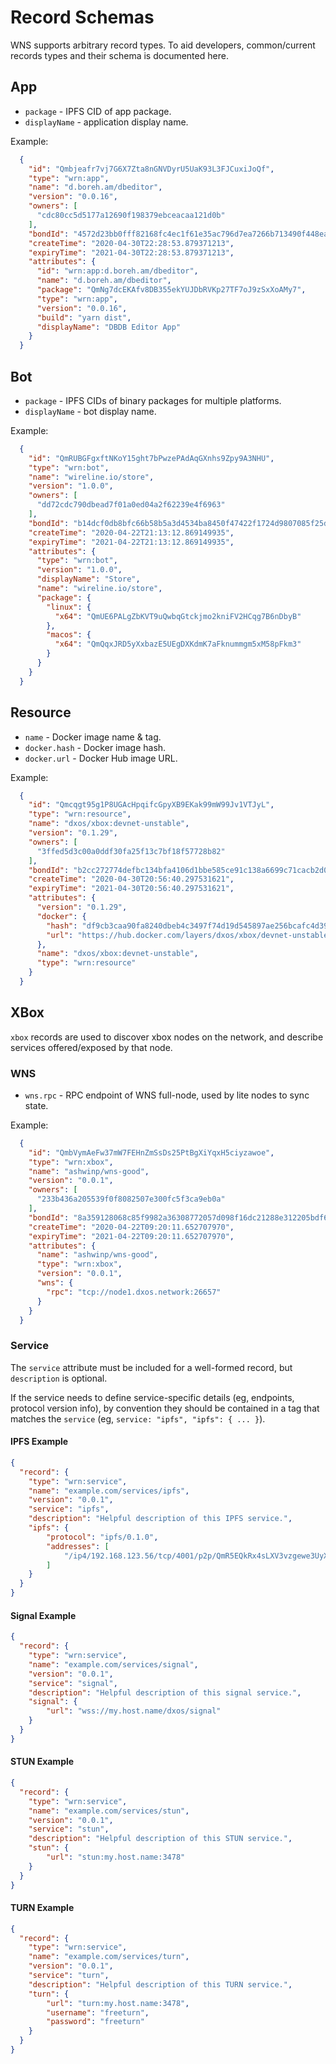 # Record Schemas

WNS supports arbitrary record types. To aid developers, common/current records types and their schema is documented here.

## App

* `package` - IPFS CID of app package.
* `displayName` - application display name.

Example:

```json
  {
    "id": "Qmbjeafr7vj7G6X7Zta8nGNVDyrU5UaK93L3FJCuxiJoQf",
    "type": "wrn:app",
    "name": "d.boreh.am/dbeditor",
    "version": "0.0.16",
    "owners": [
      "cdc80cc5d5177a12690f198379ebceacaa121d0b"
    ],
    "bondId": "4572d23bb0fff82168fc4ec1f61e35ac796d7ea7266b713490f448eaf7063879",
    "createTime": "2020-04-30T22:28:53.879371213",
    "expiryTime": "2021-04-30T22:28:53.879371213",
    "attributes": {
      "id": "wrn:app:d.boreh.am/dbeditor",
      "name": "d.boreh.am/dbeditor",
      "package": "QmNg7dcEKAfv8DB355ekYUJDbRVKp27TF7oJ9zSxXoAMy7",
      "type": "wrn:app",
      "version": "0.0.16",
      "build": "yarn dist",
      "displayName": "DBDB Editor App"
    }
  }
```

## Bot

* `package` - IPFS CIDs of binary packages for multiple platforms.
* `displayName` - bot display name.

Example:

```json
  {
    "id": "QmRUBGFgxftNKoY15ght7bPwzePAdAqGXnhs9Zpy9A3NHU",
    "type": "wrn:bot",
    "name": "wireline.io/store",
    "version": "1.0.0",
    "owners": [
      "dd72cdc790dbead7f01a0ed04a2f62239e4f6963"
    ],
    "bondId": "b14dcf0db8bfc66b58b5a3d4534ba8450f47422f1724d9807085f25de4a0f3ef",
    "createTime": "2020-04-22T21:13:12.869149935",
    "expiryTime": "2021-04-22T21:13:12.869149935",
    "attributes": {
      "type": "wrn:bot",
      "version": "1.0.0",
      "displayName": "Store",
      "name": "wireline.io/store",
      "package": {
        "linux": {
          "x64": "QmUE6PALgZbKVT9uQwbqGtckjmo2kniFV2HCqg7B6nDbyB"
        },
        "macos": {
          "x64": "QmQqxJRD5yXxbazE5UEgDXKdmK7aFknummgm5xM58pFkm3"
        }
      }
    }
  }
```

## Resource

* `name` - Docker image name & tag.
* `docker.hash` - Docker image hash.
* `docker.url` - Docker Hub image URL.

Example:

```json
  {
    "id": "Qmcqgt95g1P8UGAcHpqifcGpyXB9EKak99mW99Jv1VTJyL",
    "type": "wrn:resource",
    "name": "dxos/xbox:devnet-unstable",
    "version": "0.1.29",
    "owners": [
      "3ffed5d3c00a0ddf30fa25f13c7bf18f57728b82"
    ],
    "bondId": "b2cc272774defbc134bfa4106d1bbe585ce91c138a6699c71cacb2d09911bf85",
    "createTime": "2020-04-30T20:56:40.297531621",
    "expiryTime": "2021-04-30T20:56:40.297531621",
    "attributes": {
      "version": "0.1.29",
      "docker": {
        "hash": "df9cb3caa90fa8240dbeb4c3497f74d19d545897ae256bcafc4d3976c5c7940e",
        "url": "https://hub.docker.com/layers/dxos/xbox/devnet-unstable-0.1.29/images/sha256-df9cb3caa90fa8240dbeb4c3497f74d19d545897ae256bcafc4d3976c5c7940e"
      },
      "name": "dxos/xbox:devnet-unstable",
      "type": "wrn:resource"
    }
  }
```

## XBox

`xbox` records are used to discover xbox nodes on the network, and describe services offered/exposed by that node.

### WNS

* `wns.rpc` - RPC endpoint of WNS full-node, used by lite nodes to sync state.

Example:

```json
  {
    "id": "QmbVymAeFw37mW7FEHnZmSsDs25PtBgXiYqxH5ciyzawoe",
    "type": "wrn:xbox",
    "name": "ashwinp/wns-good",
    "version": "0.0.1",
    "owners": [
      "233b436a205539f0f8082507e300fc5f3ca9eb0a"
    ],
    "bondId": "8a359128068c85f9982a36308772057d098f16dc21288e312205bdf60a6961e9",
    "createTime": "2020-04-22T09:20:11.652707970",
    "expiryTime": "2021-04-22T09:20:11.652707970",
    "attributes": {
      "name": "ashwinp/wns-good",
      "type": "wrn:xbox",
      "version": "0.0.1",
      "wns": {
        "rpc": "tcp://node1.dxos.network:26657"
      }
    }
  }
```

### Service

The `service` attribute must be included for a well-formed record, but `description` is optional.

If the service needs to define service-specific details (eg, endpoints, protocol version info), by convention they
should be contained in a tag that matches the `service` (eg, `service: "ipfs", "ipfs": { ... }`).

#### IPFS Example
```json
{
  "record": {
    "type": "wrn:service",
    "name": "example.com/services/ipfs",
    "version": "0.0.1",
    "service": "ipfs",
    "description": "Helpful description of this IPFS service.",
    "ipfs": {
        "protocol": "ipfs/0.1.0",
        "addresses": [
            "/ip4/192.168.123.56/tcp/4001/p2p/QmR5EQkRx4sLXV3vzgewe3UyXxZJXr4hwL2uwcTScrRtFE"
        ]
    }
  }
}
```
#### Signal Example
```json
{
  "record": {
    "type": "wrn:service",
    "name": "example.com/services/signal",
    "version": "0.0.1",
    "service": "signal",
    "description": "Helpful description of this signal service.",
    "signal": {
        "url": "wss://my.host.name/dxos/signal"
    }
  }
}
```

#### STUN Example
```json
{
  "record": {
    "type": "wrn:service",
    "name": "example.com/services/stun",
    "version": "0.0.1",
    "service": "stun",
    "description": "Helpful description of this STUN service.",
    "stun": {
        "url": "stun:my.host.name:3478"
    }
  }
}
```

#### TURN Example
```json
{
  "record": {
    "type": "wrn:service",
    "name": "example.com/services/turn",
    "version": "0.0.1",
    "service": "turn",
    "description": "Helpful description of this TURN service.",
    "turn": {
        "url": "turn:my.host.name:3478",
        "username": "freeturn",
        "password": "freeturn"
    }
  }
}
```
